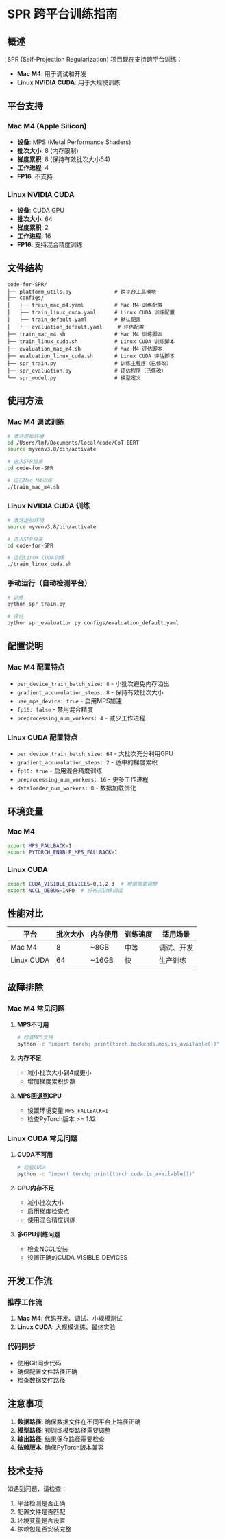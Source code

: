 # SPR 跨平台训练指南

## 概述

SPR (Self-Projection Regularization) 项目现在支持跨平台训练：
- **Mac M4**: 用于调试和开发
- **Linux NVIDIA CUDA**: 用于大规模训练

## 平台支持

### Mac M4 (Apple Silicon)
- **设备**: MPS (Metal Performance Shaders)
- **批次大小**: 8 (内存限制)
- **梯度累积**: 8 (保持有效批次大小64)
- **工作进程**: 4
- **FP16**: 不支持

### Linux NVIDIA CUDA
- **设备**: CUDA GPU
- **批次大小**: 64
- **梯度累积**: 2
- **工作进程**: 16
- **FP16**: 支持混合精度训练

## 文件结构

```
code-for-SPR/
├── platform_utils.py              # 跨平台工具模块
├── configs/
│   ├── train_mac_m4.yaml          # Mac M4 训练配置
│   ├── train_linux_cuda.yaml      # Linux CUDA 训练配置
│   ├── train_default.yaml         # 默认配置
│   └── evaluation_default.yaml     # 评估配置
├── train_mac_m4.sh                # Mac M4 训练脚本
├── train_linux_cuda.sh            # Linux CUDA 训练脚本
├── evaluation_mac_m4.sh           # Mac M4 评估脚本
├── evaluation_linux_cuda.sh       # Linux CUDA 评估脚本
├── spr_train.py                   # 训练主程序（已修改）
├── spr_evaluation.py              # 评估程序（已修改）
└── spr_model.py                   # 模型定义
```

## 使用方法

### Mac M4 调试训练

```bash
# 激活虚拟环境
cd /Users/lmf/Documents/local/code/CoT-BERT
source myvenv3.8/bin/activate

# 进入SPR目录
cd code-for-SPR

# 运行Mac M4训练
./train_mac_m4.sh
```

### Linux NVIDIA CUDA 训练

```bash
# 激活虚拟环境
source myvenv3.8/bin/activate

# 进入SPR目录
cd code-for-SPR

# 运行Linux CUDA训练
./train_linux_cuda.sh
```

### 手动运行（自动检测平台）

```bash
# 训练
python spr_train.py

# 评估
python spr_evaluation.py configs/evaluation_default.yaml
```

## 配置说明

### Mac M4 配置特点
- `per_device_train_batch_size: 8` - 小批次避免内存溢出
- `gradient_accumulation_steps: 8` - 保持有效批次大小
- `use_mps_device: true` - 启用MPS加速
- `fp16: false` - 禁用混合精度
- `preprocessing_num_workers: 4` - 减少工作进程

### Linux CUDA 配置特点
- `per_device_train_batch_size: 64` - 大批次充分利用GPU
- `gradient_accumulation_steps: 2` - 适中的梯度累积
- `fp16: true` - 启用混合精度训练
- `preprocessing_num_workers: 16` - 更多工作进程
- `dataloader_num_workers: 8` - 数据加载优化

## 环境变量

### Mac M4
```bash
export MPS_FALLBACK=1
export PYTORCH_ENABLE_MPS_FALLBACK=1
```

### Linux CUDA
```bash
export CUDA_VISIBLE_DEVICES=0,1,2,3  # 根据需要调整
export NCCL_DEBUG=INFO  # 分布式训练调试
```

## 性能对比

| 平台 | 批次大小 | 内存使用 | 训练速度 | 适用场景 |
|------|----------|----------|----------|----------|
| Mac M4 | 8 | ~8GB | 中等 | 调试、开发 |
| Linux CUDA | 64 | ~16GB | 快 | 生产训练 |

## 故障排除

### Mac M4 常见问题

1. **MPS不可用**
   ```bash
   # 检查MPS支持
   python -c "import torch; print(torch.backends.mps.is_available())"
   ```

2. **内存不足**
   - 减小批次大小到4或更小
   - 增加梯度累积步数

3. **MPS回退到CPU**
   - 设置环境变量 `MPS_FALLBACK=1`
   - 检查PyTorch版本 >= 1.12

### Linux CUDA 常见问题

1. **CUDA不可用**
   ```bash
   # 检查CUDA
   python -c "import torch; print(torch.cuda.is_available())"
   ```

2. **GPU内存不足**
   - 减小批次大小
   - 启用梯度检查点
   - 使用混合精度训练

3. **多GPU训练问题**
   - 检查NCCL安装
   - 设置正确的CUDA_VISIBLE_DEVICES

## 开发工作流

### 推荐工作流
1. **Mac M4**: 代码开发、调试、小规模测试
2. **Linux CUDA**: 大规模训练、最终实验

### 代码同步
- 使用Git同步代码
- 确保配置文件路径正确
- 检查数据文件路径

## 注意事项

1. **数据路径**: 确保数据文件在不同平台上路径正确
2. **模型路径**: 预训练模型路径需要调整
3. **输出路径**: 结果保存路径需要检查
4. **依赖版本**: 确保PyTorch版本兼容

## 技术支持

如遇到问题，请检查：
1. 平台检测是否正确
2. 配置文件是否匹配
3. 环境变量是否设置
4. 依赖包是否安装完整
